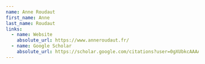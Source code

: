 ```yaml
---
name: Anne Roudaut
first_name: Anne
last_name: Roudaut
links:
  - name: Website
    absolute_url: https://www.anneroudaut.fr/
  - name: Google Scholar
    absolute_url: https://scholar.google.com/citations?user=0gXUbkcAAAAJ&hl=en
---
```

